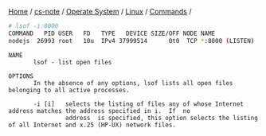 [Home](https://mengxianbin.github.io) /
[cs-note](https://mengxianbin.github.io/cs-note) /
[Operate System](https://mengxianbin.github.io/cs-note/content/Operate%20System) /
[Linux](https://mengxianbin.github.io/cs-note/content/Operate%20System/Linux) /
[Commands](https://mengxianbin.github.io/cs-note/content/Operate%20System/Linux/Commands) /

```sh
# lsof -i:8000
COMMAND   PID USER   FD   TYPE   DEVICE SIZE/OFF NODE NAME
nodejs  26993 root   10u  IPv4 37999514      0t0  TCP *:8000 (LISTEN)
```

```man
NAME
       lsof - list open files

OPTIONS
       In the absence of any options, lsof lists all open files belonging to all active processes.
       
       -i [i]   selects the listing of files any of whose Internet address matches the address specified in i.  If  no
                address  is specified, this option selects the listing of all Internet and x.25 (HP-UX) network files.
```
